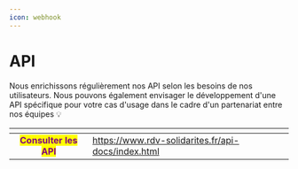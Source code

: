 ```yaml
---
icon: webhook
---
```


# API

Nous enrichissons régulièrement nos API selon les besoins de nos utilisateurs. Nous pouvons également envisager le développement d'une API spécifique pour votre cas d'usage dans le cadre d'un partenariat entre nos équipes 💡

<table data-view="cards"><thead><tr><th align="center"></th><th data-hidden data-card-target data-type="content-ref"></th></tr></thead><tbody><tr><td align="center"><mark style="color:purple;"><strong>Consulter les API</strong></mark></td><td><a href="https://www.rdv-solidarites.fr/api-docs/index.html">https://www.rdv-solidarites.fr/api-docs/index.html</a></td></tr></tbody></table>
